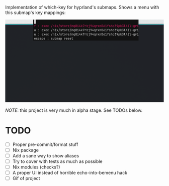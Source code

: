 Implementation of which-key for hyprland's submaps. Shows a menu with this
submap's key mappings:

![](./.assets/screenshot.png)

*NOTE*: this project is very much in alpha stage. See TODOs below.

# TODO

- [ ] Proper pre-commit/format stuff
- [ ] Nix package
- [ ] Add a sane way to show aliases
- [ ] Try to cover with tests as much as possible
- [ ] Nix modules (checks?)
- [ ] A proper UI instead of horrible echo-into-bemenu hack
- [ ] Gif of project
